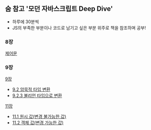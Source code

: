 ## 숨 참고 '모던 자바스크립트 Deep Dive'

- 하루에 30분씩
- JS의 부족한 부분이나 코드로 남기고 싶은 부분 위주로 책을 참조하며 공부!

### 8장

[제어문](https://github.com/mtseo01/deep-dive-js/blob/main/chapter-8/control-flow-statement.js)

### 9장

[9장](https://github.com/mtseo01/deep-dive-js/blob/main/chapter-9)

- [9.2 암묵적 타입 변환](https://github.com/mtseo01/deep-dive-js/blob/main/chapter-9/implicit-coercion.js)
- [9.2.3 불리언 타입으로 변환](https://github.com/mtseo01/deep-dive-js/blob/main/chapter-9/implicit-coercion-boolean.js)

[11장](https://github.com/mtseo01/deep-dive-js/blob/main/chapter-11)

- [11.1 원시 값(변경 불가능한 값)](https://github.com/mtseo01/deep-dive-js/blob/main/chapter-11/primitive-type.js)
- [11.2 객체 값(변경 가능한 값)](https://github.com/mtseo01/deep-dive-js/blob/main/chapter-11/object-type.js)

